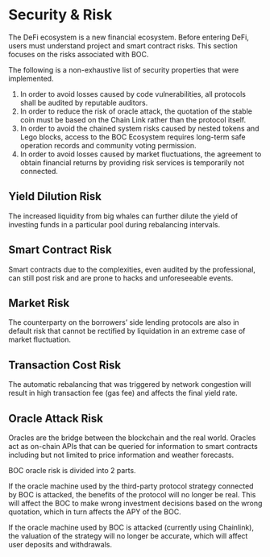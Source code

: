 # Security & Risk

The DeFi ecosystem is a new financial ecosystem. Before entering DeFi, users must understand project and smart contract risks. This section focuses on the risks associated with BOC.

The following is a non-exhaustive list of security properties that were implemented.
1. In order to avoid losses caused by code vulnerabilities, all protocols shall be audited by reputable auditors.
2. In order to reduce the risk of oracle attack, the quotation of the stable coin must be based on the Chain Link rather than the protocol itself.
3. In order to avoid the chained system risks caused by nested tokens and Lego blocks, access to the BOC Ecosystem requires long-term safe operation records and community voting permission.
4. In order to avoid losses caused by market fluctuations, the agreement to obtain financial returns by providing risk services is temporarily not connected.

## Yield Dilution Risk

The increased liquidity from big whales can further dilute the yield of investing funds in a particular pool during rebalancing intervals.

## Smart Contract Risk

Smart contracts due to the complexities, even audited by the professional, can still post risk and are prone to hacks and unforeseeable events.

## Market Risk

The counterparty on the borrowers’ side lending protocols are also in default risk that cannot be rectified by liquidation in an extreme case of market fluctuation.

## Transaction Cost Risk

The automatic rebalancing that was triggered by network congestion will result in high transaction fee (gas fee) and affects the final yield rate.

## Oracle Attack Risk

Oracles are the bridge between the blockchain and the real world. Oracles act as on-chain APIs that can be queried for information to smart contracts including but not limited to price information and weather forecasts.

BOC oracle risk is divided into 2 parts.

If the oracle machine used by the third-party protocol strategy connected by BOC is attacked, the benefits of the protocol will no longer be real. This will affect the BOC to make wrong investment decisions based on the wrong quotation, which in turn affects the APY of the BOC.

If the oracle machine used by BOC is attacked (currently using Chainlink), the valuation of the strategy will no longer be accurate, which will affect user deposits and withdrawals.
